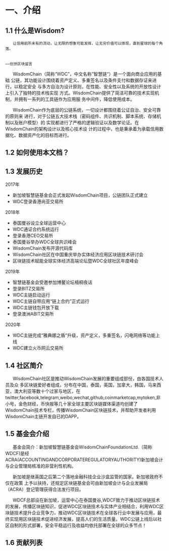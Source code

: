 # 一、介绍
## 1.1 什么是Wisdom?
```
　　让信用前所未有的流动，让无限的想象可能发挥，让无穷价值可以体现，直到星球的每个角落。

　　　　　　　　　　　　　　　　　　　　　　　　　　　　　　　　　　　　　　　　　　　——创世区块留言
 ```
&#160;&#160;&#160;&#160;&#160;&#160;WisdomChain（简称“WDC”，中文名称”智慧链“）是一个面向商业应用的基础
公链，其功能设计围绕着资产定义、多重签名以及条件支付和数据存证来进行，以稳定安全
与多方自治为设计原则，在性能、安全性以及系统的开放性设计上引入了独特的技术栈实现
方式。WisdomChain提供了简洁可靠的技术实现机制，并拥有一系列的工具链作为应用服
务中间件，降低使用成本。

&#160;&#160;&#160;&#160;&#160;&#160;WisdomChain作为底层的公链系统，一切设计都围绕着公证自治、安全可靠的原则来
进行，对于公链五大技术栈（密码组件、共识机制、脚本系统、存储机制以及账户模型）的
实现都进行了严格的逻辑验证以及数学论证。在WisdomChain的架构设计以及核心技术设
计的过程中，也是秉承着为承载信用数据化、数据资产化的目标而进行。

## 1.2 如何使用本文档？

## 1.3 发展历史
2017年
- 新加坡智慧链基金会正式发起WisdomChain项目，公链团队正式建立
- WDC登录香港尚亚交易所

2018年

- 泰国曼谷设立全球运营中心
- WDC通证合约系统运行
- 登录香港CEO交易所
- 泰国曼谷举办WDC全球共识峰会
- WisdomChain发布开源代码库
- WisdomChain社区在中国重庆举办实体经济应用区块链技术研讨会
- 区块链技术赋能全球实体经济高端论坛暨WDC全球社区年度峰会

2019年
- 智慧链基金会受邀参加博鳌论坛梧桐夜话
- 登录BITZ交易所
- WDC主链启动运行
- WDC主链自带应用“链上合约”正式运行
- WDC主链钱包开放下载
- 登录澳洲ABIT交易所

2020年

- WDC主链完成“雅典娜之盾”升级，资产定义，多重签名，闪电网络等功能上线
- WDC建立火币网云交易所

## 1.4 社区简介
&#160;&#160;&#160;&#160;&#160;&#160;WisdomChain社区是推动WisdomChain发展的重要组成部份，由各国技术人员及众
多区块链爱好者组成，分布在中国，泰国，英国，加拿大，韩国，马来西亚，澳大利亚等数十个过家与地区，在twitter,facebook,telegram,weibo,wechat,github,coinmarketcap,mytoken,非小号，金色财经，币快报等几十家全球主要区块链媒体渠道均创建了WisdomChain技术专栏，传播WisdomChain区块链技术，并帮助开发者利用WisdomChain主链开发自已的DAPP。

##  1.5 基金会介绍
&#160;&#160;&#160;&#160;&#160;&#160;基金会简介：新加坡智慧链基金会WisdomChainFoundationLtd.（简称WDCF)是经ACRA(ACCOUNTINGANDCORPORATEREGULATORYAUTHORITY)新加坡会计与企业管理局核准的非营利性机构。

&#160;&#160;&#160;&#160;&#160;&#160;新加坡是继英国之后第二个落地金融科技企业沙盒监管的国家。新加坡政府不仅在政策
上予以扶持，还规定区块链基金会可由新加坡会计与企业发展局（ACRA）登记管理获得合法发行项目。

&#160;&#160;&#160;&#160;&#160;&#160;WDCF总部设在新加坡，运营中心在泰国曼谷,WDCF致力于推动区块链技术的发展，传播区块链知识，促进WDC区块链技术与实体产业相结合，利用WDC区块链技术提升企业竞争力，推动WDC区块链技术在全球各行业中发展与应用，最终实现用区块链技术促进经济发展，提高人们的生活质量。WDC公链上线后以社区自制的形式部署，安全平稳运行及收益均依托部署在全球的众多节点！

## 1.6 贡献列表